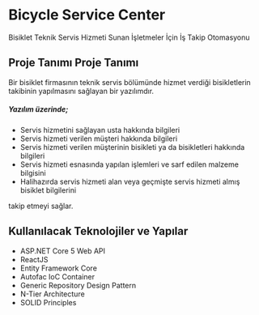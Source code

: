 # Bicycle Service Center
Bisiklet Teknik Servis Hizmeti Sunan İşletmeler İçin İş Takip Otomasyonu

## Proje Tanımı Proje Tanımı
Bir bisiklet firmasının teknik servis bölümünde hizmet verdiği bisikletlerin takibinin yapılmasını sağlayan bir yazılımdır. 

##### Yazılım üzerinde;
- Servis hizmetini sağlayan usta hakkında bilgileri 
- Servis hizmeti verilen müşteri hakkında bilgileri
- Servis hizmeti verilen müşterinin bisikleti ya da bisikletleri hakkında bilgileri 
- Servis hizmeti esnasında yapılan işlemleri ve sarf edilen malzeme bilgisini
- Halihazırda servis hizmeti alan veya geçmişte servis hizmeti almış bisiklet bilgilerini

takip etmeyi sağlar.

## Kullanılacak Teknolojiler ve Yapılar
  
-  ASP.NET Core 5 Web API
-  ReactJS
-  Entity Framework Core
-  Autofac IoC Container
-  Generic Repository Design Pattern
-  N-Tier Architecture
-  SOLID Principles

